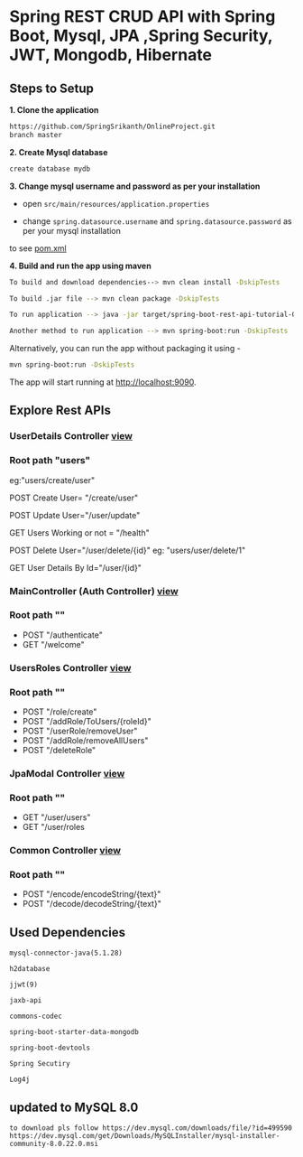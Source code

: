 # Spring REST CRUD API with Spring Boot, Mysql, JPA ,Spring Security, JWT, Mongodb, Hibernate 

## Steps to Setup

**1. Clone the application**

```bash
https://github.com/SpringSrikanth/OnlineProject.git
branch master
```

**2. Create Mysql database**
```bash
create database mydb
```

**3. Change mysql username and password as per your installation**

+ open `src/main/resources/application.properties`

+ change `spring.datasource.username` and `spring.datasource.password` as per your mysql installation

to see <a href="https://github.com/SpringSrikanth/OnlineProject/blob/master/pom.xml">pom.xml</a>

**4. Build and run the app using maven**

```bash
To build and download dependencies--> mvn clean install -DskipTests

To build .jar file --> mvn clean package -DskipTests

To run application --> java -jar target/spring-boot-rest-api-tutorial-0.0.1-SNAPSHOT.jar -DskipTests

Another method to run application --> mvn spring-boot:run -DskipTests

```

Alternatively, you can run the app without packaging it using -

```bash
mvn spring-boot:run -DskipTests
```

The app will start running at <http://localhost:9090>.

## Explore Rest APIs

### UserDetails Controller <a href="https://github.com/SpringSrikanth/OnlineProject/blob/master/src/main/java/com/koseksi/pachipulusula/controller/UserDetailsController.java">view</a>

### Root path "users"
 eg:"users/create/user"

   POST Create User= "/create/user"
  
   POST Update User="/user/update"
  
   GET Users Working or not = "/health"
  
   POST Delete User="/user/delete/{id}" eg: "users/user/delete/1"
  
   GET User Details By Id="/user/{id}"


### MainController (Auth Controller) <a href="https://github.com/SpringSrikanth/OnlineProject/blob/master/src/main/java/com/jwt/jwtProject/MainController.java">view</a>

### Root path ""

+ POST "/authenticate"
+ GET "/welcome"


### UsersRoles Controller <a href="https://github.com/SpringSrikanth/OnlineProject/blob/master/src/main/java/com/koseksi/pachipulusula/controller/UsersRolesController.java">view</a>

### Root path ""

+ POST "/role/create"
+ POST "/addRole/ToUsers/{roleId}"
+ POST "/userRole/removeUser" 
+ POST "/addRole/removeAllUsers" 
+ POST "/deleteRole"


### JpaModal Controller <a href="https://github.com/SpringSrikanth/OnlineProject/blob/master/src/main/java/com/koseksi/pachipulusula/controller/JpaModalController.java">view</a>

### Root path ""

+ GET "/user/users"
+ GET "/user/roles


### Common Controller <a href="https://github.com/SpringSrikanth/OnlineProject/blob/master/src/main/java/com/koseksi/pachipulusula/controller/CommonController.java">view</a>

### Root path ""

+ POST "/encode/encodeString/{text}"
+ POST "/decode/decodeString/{text}"


## Used Dependencies

    mysql-connector-java(5.1.28)
    
    h2database
    
    jjwt(9)
    
    jaxb-api
    
    commons-codec
    
    spring-boot-starter-data-mongodb
    
    spring-boot-devtools
    
    Spring Secutiry
    
    Log4j
    
## updated to MySQL 8.0 

    to download pls follow https://dev.mysql.com/downloads/file/?id=499590
    https://dev.mysql.com/get/Downloads/MySQLInstaller/mysql-installer-community-8.0.22.0.msi
    
